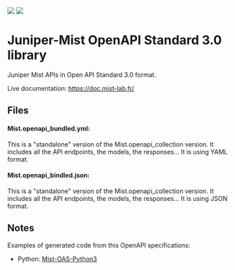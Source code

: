 <img src="https://img.shields.io/swagger/valid/3.0?specUrl=https%3A%2F%2Fraw.githubusercontent.com%2Ftmunzer%2FMist-OAS%2Fmain%2Fmist.openapi.yml"> <img src="https://img.shields.io/github/license/tmunzer/Mist-OAS">

# Juniper-Mist OpenAPI Standard 3.0 library

Juniper Mist APIs in Open API Standard 3.0 format.

Live documentation: https://doc.mist-lab.fr/

## Files
#### Mist.openapi_bundled.yml:
This is a "standalone" version of the Mist.openapi_collection version. It includes all the API endpoints, the models, the responses... It is using YAML format.
#### Mist.openapi_bindled.json:
This is a "standalone" version of the Mist.openapi_collection version. It includes all the API endpoints, the models, the responses... It is using JSON format.


## Notes
Examples of generated code from this OpenAPI specifications:
* Python: [Mist-OAS-Python3](https://github.com/tmunzer/Mist-OAS-Python3)

